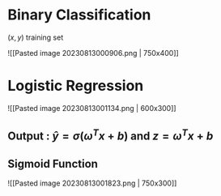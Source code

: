 # Binary Classification

$(x,y)$ training set

![[Pasted image 20230813000906.png | 750x400]]



# Logistic Regression


![[Pasted image 20230813001134.png | 600x300]]

## Output : $\hat{y} = \sigma(\omega^T x + b)$ and $z = \omega^T x + b$

## Sigmoid Function

![[Pasted image 20230813001823.png | 750x300]]



